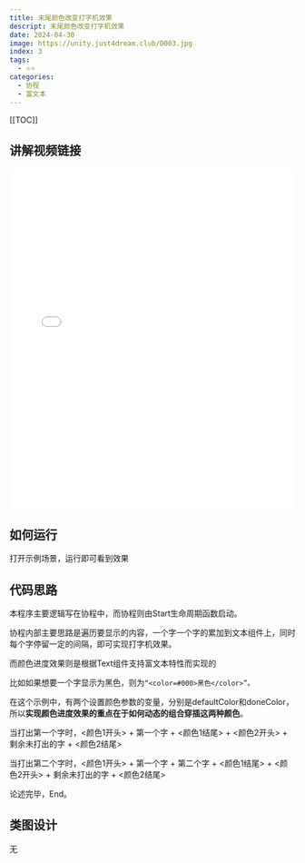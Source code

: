 ```yaml
---
title: 末尾颜色改变打字机效果
descript: 末尾颜色改变打字机效果
date: 2024-04-30
image: https://unity.just4dream.club/D003.jpg
index: 3
tags:
  - ⭐️⭐️
categories:
  - 协程
  - 富文本
---
```


[[TOC]]

## 讲解视频链接
<iframe
  src="//player.bilibili.com/player.html?isOutside=true&aid=1455829641&bvid=BV11i421e7pm&cid=1594823257&p=1&high_quality=1&danmaku=1&as_wide=1"
  allowfullscreen="allowfullscreen"
  width="100%"
  height="600"
  scrolling="no"
  frameborder="0"
  sandbox="allow-top-navigation allow-same-origin allow-forms allow-scripts"
>
</iframe>

## 如何运行
打开示例场景，运行即可看到效果

## 代码思路
本程序主要逻辑写在协程中，而协程则由Start生命周期函数启动。

协程内部主要思路是遍历要显示的内容，一个字一个字的累加到文本组件上，同时每个字停留一定的间隔，即可实现打字机效果。

而颜色进度效果则是根据Text组件支持富文本特性而实现的

比如如果想要一个字显示为黑色，则为`“<color=#000>黑色</color>”。`

在这个示例中，有两个设置颜色参数的变量，分别是defaultColor和doneColor，所以**实现颜色进度效果的重点在于如何动态的组合穿插这两种颜色**。

当打出第一个字时，<颜色1开头> + 第一个字 + <颜色1结尾> + <颜色2开头> + 剩余未打出的字 + <颜色2结尾>

当打出第二个字时，<颜色1开头> + 第一个字 + 第二个字 + <颜色1结尾> + <颜色2开头> + 剩余未打出的字 + <颜色2结尾>

论述完毕，End。

## 类图设计
无
